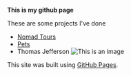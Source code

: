 **This is my github page**	

These are some projects I've done
- [Nomad Tours](html/Projects/Nomad%20Tours/)
- [Pets](html/projects/Pets/)
- Thomas Jefferson
![This is an image](https://myoctocat.com/assets/images/base-octocat.svg)

This site was built using [GitHub Pages](html/).